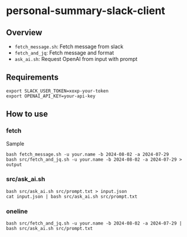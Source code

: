 # personal-summary-slack-client

## Overview

- `fetch_message.sh`: Fetch message from slack 
- `fetch_and_jq`: Fetch message and format
- `ask_ai.sh`: Request OpenAI from input with prompt

## Requirements
```
export SLACK_USER_TOKEN=xoxp-your-token
export OPENAI_API_KEY=your-api-key
```

## How to use

### fetch
Sample
```
bash fetch_message.sh -u your.name -b 2024-08-02 -a 2024-07-29
bash src/fetch_and_jq.sh -u your.name -b 2024-08-02 -a 2024-07-29 > output
```

### src/ask_ai.sh 
```
bash src/ask_ai.sh src/prompt.txt > input.json
cat input.json | bash src/ask_ai.sh src/prompt.txt
```

### oneline
```
bash src/fetch_and_jq.sh -u your.name -b 2024-08-02 -a 2024-07-29 | bash src/ask_ai.sh src/prompt.txt
```
